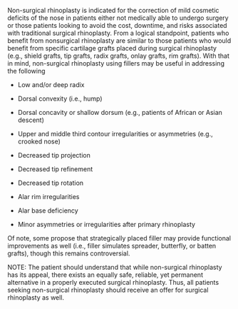 Non-surgical rhinoplasty is indicated for the correction of mild cosmetic deficits of the nose in patients either not medically able to undergo surgery or those patients looking to avoid the cost, downtime, and risks associated with traditional surgical rhinoplasty. From a logical standpoint, patients who benefit from nonsurgical rhinoplasty are similar to those patients who would benefit from specific cartilage grafts placed during surgical rhinoplasty (e.g., shield grafts, tip grafts, radix grafts, onlay grafts, rim grafts). With that in mind, non-surgical rhinoplasty using fillers may be useful in addressing the following

- Low and/or deep radix

- Dorsal convexity (i.e., hump)

- Dorsal concavity or shallow dorsum (e.g., patients of African or Asian descent)

- Upper and middle third contour irregularities or asymmetries (e.g., crooked nose)

- Decreased tip projection

- Decreased tip refinement

- Decreased tip rotation

- Alar rim irregularities

- Alar base deficiency

- Minor asymmetries or irregularities after primary rhinoplasty

Of note, some propose that strategically placed filler may provide functional improvements as well (i.e., filler simulates spreader, butterfly, or batten grafts), though this remains controversial.

NOTE: The patient should understand that while non-surgical rhinoplasty has its appeal, there exists an equally safe, reliable, yet permanent alternative in a properly executed surgical rhinoplasty. Thus, all patients seeking non-surgical rhinoplasty should receive an offer for surgical rhinoplasty as well.